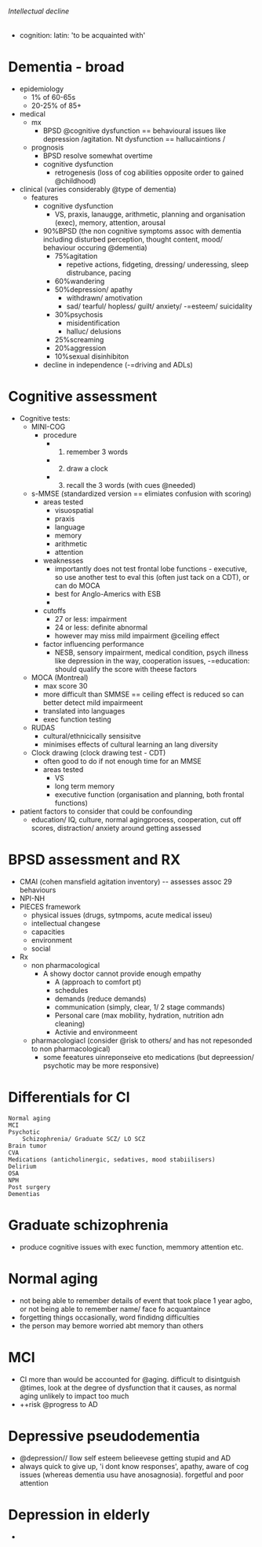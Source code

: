 ###### Intellectual decline
- cognition: latin: 'to be acquainted with'

# Dementia - broad
- epidemiology
    + 1% of 60-65s
    + 20-25% of 85+
- medical
    + mx
        * BPSD @cognitive dysfunction == behavioural issues like depression /agitation. Nt dysfunction == hallucaintions /
    + prognosis
        * BPSD resolve somewhat overtime 
        * cognitive dysfunction 
            - retrogenesis (loss of cog abilities opposite order to gained @childhood)
- clinical (varies considerably @type of dementia)
    + features
        * cognitive dysfunction
            - VS, praxis, lanaugge, arithmetic, planning and organisation (exec), memory, attention, arousal
        * 90%BPSD (the non cognitive symptoms assoc with dementia including disturbed perception, thought content, mood/ behaviour occuring @dementia)
            - 75%agitation
                + repetive actions, fidgeting, dressing/ underessing, sleep distrubance, pacing
            - 60%wandering
            - 50%depression/ apathy
                + withdrawn/ amotivation
                + sad/ tearful/ hopless/ guilt/ anxiety/ -=esteem/ suicidality
            - 30%psychosis
                + misidentification
                + halluc/ delusions
            - 25%screaming
            - 20%aggression
            - 10%sexual disinhibiton
        * decline in independence (-=driving and ADLs)


# Cognitive assessment
- Cognitive tests:
    + MINI-COG
        * procedure
            - 1. remember 3 words
            - 2. draw a clock
            - 3. recall the 3 words (with cues @needed)
    + s-MMSE (standardized version == elimiates confusion with scoring)
        * areas tested
            - visuospatial
            - praxis
            - language
            - memory
            - arithmetic
            - attention
        * weaknesses
            - importantly does not test frontal lobe functions - executive, so use another test to eval this (often just tack on a CDT), or can do MOCA
            - best for Anglo-Americs with ESB
            - 
        * cutoffs
            - 27 or less: impairment
            - 24 or less: definite abnormal
            - however may miss  mild impairment @ceiling effect
        * factor influencing performance
            - NESB, sensory impairment, medical condition, psych illness like depression in the way, cooperation issues, -=education: should qualify the score with theese factors
    + MOCA (Montreal)
        * max score 30
        * more difficult than SMMSE == ceiling effect is reduced so can better detect mild impairmeent
        * translated into languages
        * exec function testing
    + RUDAS
        * cultural/ethnicically sensisitve
        * minimises effects of cultural learning an lang diversity
    + Clock drawing (clock drawing test - CDT)
        * often good to do if not enough time for an MMSE
        * areas tested  
            - VS
            - long term memory
            - executive function (organisation and planning, both frontal functions)
- patient factors to consider that could be confounding
    + education/ IQ, culture, normal agingprocess, cooperation, cut off scores, distraction/ anxiety around getting assessed

# BPSD assessment and RX    
- CMAI (cohen mansfield agitation inventory) -- assesses assoc 29 behaviours
- NPI-NH
- PIECES framework
    + physical issues (drugs, sytmpoms, acute medical isseu)
    + intellectual changese
    + capacities
    + environment
    + social
- Rx
    + non pharmacological
        * A showy doctor cannot provide enough empathy
            - A (approach to comfort pt)
            - schedules
            - demands (reduce demands)
            - communication (simply, clear, 1/ 2 stage commands)
            - Personal care  (max mobility, hydration, nutrition adn cleaning)
            - Activie and environmeent 
    + pharmacologiacl (consider @risk to others/ and has not repesonded to non pharmacological)
        * some feeatures uinreponseive eto medications (but depreession/ psychotic may be more responsive)

# Differentials for CI
    Normal aging
    MCI
    Psychotic
        Schizophrenia/ Graduate SCZ/ LO SCZ
    Brain tumor
    CVA
    Medications (anticholinergic, sedatives, mood stabiilisers)
    Delirium
    OSA
    NPH
    Post surgery
    Dementias   

# Graduate schizophrenia
- produce cognitive issues with exec function, memmory attention etc.

# Normal aging
- not being able to remember details of event that took place 1 year agbo, or not being able to remember name/ face fo acquantaince
- forgetting things occasionally, word findidng difficulties
- the person may bemore worried abt memory than others

# MCI
- CI more than would be accounted for @aging. difficult to disintguish @times, look at the degree of dysfunction that it causes, as normal aging unlikely to impact too much
- ++risk @progress to AD

# Depressive pseudodementia
- @depression// llow self esteem belieevese getting stupid and AD
- always quick to give up, 'i dont know responses', apathy, aware of cog issues (whereas dementia usu have anosagnosia). forgetful and poor attention


# Depression in elderly
- 
